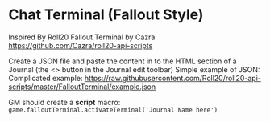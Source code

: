 # Chat Terminal (Fallout Style)

Inspired By Roll20 Fallout Terminal by Cazra
https://github.com/Cazra/roll20-api-scripts

Create a JSON file and paste the content in to the HTML section of a Journal
(the <> button in the Journal edit toolbar)
Simple example of JSON: 
Complicated example: https://raw.githubusercontent.com/Roll20/roll20-api-scripts/master/FalloutTerminal/example.json 

GM should create a **script** macro:
``` game.falloutTerminal.activateTerminal('Journal Name here') ```

